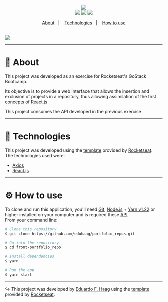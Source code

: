 <p align="center">
  <img src="https://ik.imagekit.io/dkdai9mqcy/logo_Projects_Repository_tt0lg2p01.png" /><br>

  <img src="https://img.shields.io/github/languages/top/eduhaag/front-portfolio-repo?color=%237159c1" />
  <img src="https://img.shields.io/github/license/eduhaag/portfolio_repos?color=%237159c1">
  <img src="https://img.shields.io/github/repo-size/eduhaag/front-portfolio-repo?color=%237159c1" /><br>
</p>
<p align="center">
  <a href="#--about">About</a>&nbsp;&nbsp;&nbsp;|&nbsp;&nbsp;&nbsp;
  <a href="-technologies">Technologies</a>&nbsp;&nbsp;&nbsp;|&nbsp;&nbsp;&nbsp;
  <a href="#-how-to-use">How to use</a>
</p><br>

<img src="https://ik.imagekit.io/dkdai9mqcy/Peek_19-04-2020_21-01_WmWbRQ06O.gif" />

---

# 📝  About
<p>This project was developed as an exercise for Rocketseat's GoStack Bootcamp.</p>
<p>Its objective is to provide a web interface that allows the insertion and exclusion of projects in a repository, thus allowing assimilation of the first concepts of React.js</p>
<p>This project consumes the API developed in the previous exercise</p>

---

# 🚀 Technologies
This project was developed using the [template](https://github.com/Rocketseat/gostack-template-conceitos-reactjs) provided by [Rocketseat](https://github.com/Rocketseat).<br>
The technologies used were:

- [Axios](https://github.com/axios/axios)
- [React.js](https://reactjs.org)

---

# ⚙ How to use
To clone and run this application, you'll need [Git](https://git-scm.com/), [Node.js](https://nodejs.org/) + [Yarn v1.22](https://yarnpkg.com/) or higher installed on your computer and is required these [API](https://github.com/eduhaag/portfolio_repos).<br/>
 From your command line:
 ```bash
# Clone this repository
$ git clone https://github.com/eduhaag/portfolio_repos.git

# Go into the repository
$ cd front-portfolio_repo

# Install dependencies
$ yarn

# Run the app
$ yarn start
 ```
---
↪  This project was developed by [Eduardo F. Haag](https://github/eduhaag) using the [template](https://github.com/Rocketseat/gostack-template-conceitos-nodejs) provided by [Rocketseat](https://github.com/Rocketseat).